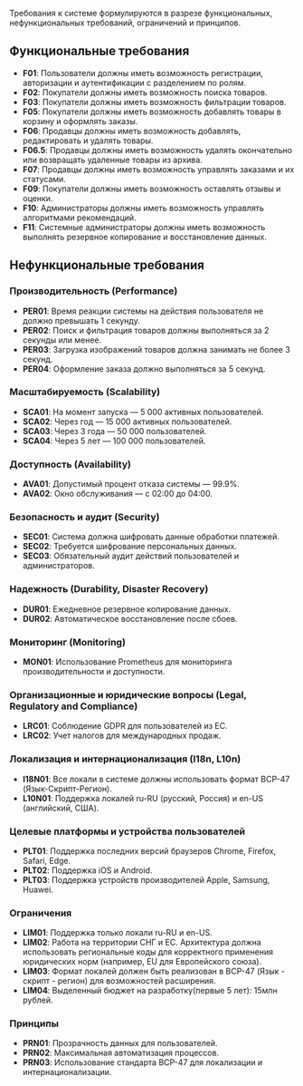 
Требования к системе формулируются в разрезе функциональных, нефункциональных требований, ограничений и принципов.
## Функциональные требования

- **F01**: Пользователи должны иметь возможность регистрации, авторизации и аутентификации с разделением по ролям.
- **F02**: Покупатели должны иметь возможность поиска товаров.
- **F03**: Покупатели должны иметь возможность фильтрации товаров.
- **F05**: Покупатели должны иметь возможность добавлять товары в корзину и оформлять заказы.
- **F06**: Продавцы должны иметь возможность добавлять, редактировать и удалять товары.
- **F06.5**: Продавцы должны иметь возможность удалять окончательно или возвращать удаленные товары из архива.
- **F07**: Продавцы должны иметь возможность управлять заказами и их статусами.
- **F09**: Покупатели должны иметь возможность оставлять отзывы и оценки.
- **F10**: Администраторы должны иметь возможность управлять алгоритмами рекомендаций.
- **F11**: Системные администраторы должны иметь возможность выполнять резервное копирование и восстановление данных.

## Нефункциональные требования

### Производительность (Performance)
- **PER01**: Время реакции системы на действия пользователя не должно превышать 1 секунду.
- **PER02**: Поиск и фильтрация товаров должны выполняться за 2 секунды или менее.
- **PER03**: Загрузка изображений товаров должна занимать не более 3 секунд.
- **PER04**: Оформление заказа должно выполняться за 5 секунд.

### Масштабируемость (Scalability)
- **SCA01**: На момент запуска — 5 000 активных пользователей.
- **SCA02**: Через год — 15 000 активных пользователей.
- **SCA03**: Через 3 года — 50 000 пользователей.
- **SCA04**: Через 5 лет — 100 000 пользователей.

### Доступность (Availability)
- **AVA01**: Допустимый процент отказа системы — 99.9%.
- **AVA02**: Окно обслуживания — с 02:00 до 04:00.

### Безопасность и аудит (Security)
- **SEC01**: Система должна шифровать данные обработки платежей.
- **SEC02**: Требуется шифрование персональных данных.
- **SEC03**: Обязательный аудит действий пользователей и администраторов.

### Надежность (Durability, Disaster Recovery)
- **DUR01**: Ежедневное резервное копирование данных.
- **DUR02**: Автоматическое восстановление после сбоев.

### Мониторинг (Monitoring)
- **MON01**: Использование Prometheus для мониторинга производительности и доступности.

### Организационные и юридические вопросы (Legal, Regulatory and Compliance)
- **LRC01**: Соблюдение GDPR для пользователей из ЕС.
- **LRC02**: Учет налогов для международных продаж.

### Локализация и интернационализация (I18n, L10n)
- **I18N01**: Все локали в системе должны использовать формат BCP-47 (Язык-Скрипт-Регион).
- **L10N01**: Поддержка локалей ru-RU (русский, Россия) и en-US (английский, США).

### Целевые платформы и устройства пользователей
- **PLT01**: Поддержка последних версий браузеров Chrome, Firefox, Safari, Edge.
- **PLT02**: Поддержка iOS и Android.
- **PLT03**: Поддержка устройств производителей Apple, Samsung, Huawei.

### Ограничения
- **LIM01**: Поддержка только локали ru-RU и en-US.
- **LIM02**: Работа на территории СНГ и ЕС. Архитектура должна использовать региональные коды для корректного применения юридических норм (например, EU для Европейского союза).
- **LIM03**: Формат локалей должен быть реализован в BCP-47 (Язык - скрипт - регион) для возможностей расширения.
- **LIM04**: Выделенный бюджет на разработку(первые 5 лет): 15млн рублей.

### Принципы
- **PRN01**: Прозрачность данных для пользователей.
- **PRN02**: Максимальная автоматизация процессов.
- **PRN03**: Использование стандарта BCP-47 для локализации и интернационализации.
